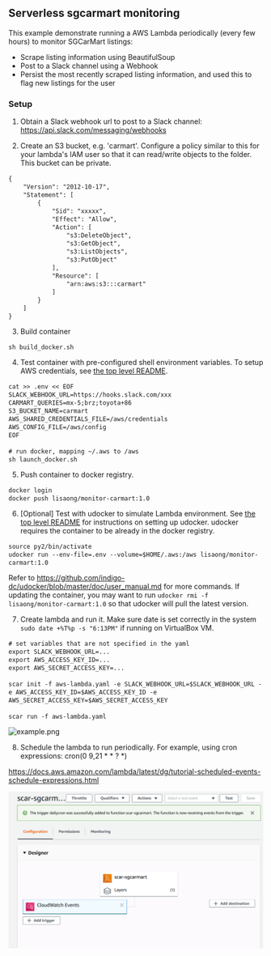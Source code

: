 ## Serverless sgcarmart monitoring

This example demonstrate running a AWS Lambda periodically (every few hours) to monitor SGCarMart listings:
* Scrape listing information using BeautifulSoup
* Post to a Slack channel using a Webhook
* Persist the most recently scraped listing information, and used this to flag new listings for the user 

### Setup

1. Obtain a Slack webhook url to post to a Slack channel:
https://api.slack.com/messaging/webhooks

2. Create an S3 bucket, e.g. 'carmart'. Configure a policy similar to this for your lambda's IAM user so that it can read/write objects to the folder. This bucket can be private.
```
{
    "Version": "2012-10-17",
    "Statement": [
        {
            "Sid": "xxxxx",
            "Effect": "Allow",
            "Action": [
                "s3:DeleteObject",
                "s3:GetObject",
                "s3:ListObjects",
                "s3:PutObject"
            ],
            "Resource": [
                "arn:aws:s3:::carmart"
            ]
        }
    ]
}
```

3. Build container
```
sh build_docker.sh
```

4. Test container with pre-configured shell environment variables. To setup AWS credentials, see [the top level README](../README.md).

```
cat >> .env << EOF
SLACK_WEBHOOK_URL=https://hooks.slack.com/xxx
CARMART_QUERIES=mx-5;brz;toyota+86
S3_BUCKET_NAME=carmart
AWS_SHARED_CREDENTIALS_FILE=/aws/credentials
AWS_CONFIG_FILE=/aws/config
EOF

# run docker, mapping ~/.aws to /aws
sh launch_docker.sh
```

5. Push container to docker registry.
```
docker login
docker push lisaong/monitor-carmart:1.0
```

6. [Optional] Test with udocker to simulate Lambda environment. See [the top level README](../README.md) for instructions on setting up udocker. udocker requires the container to be already in the docker registry.
```
source py2/bin/activate
udocker run --env-file=.env --volume=$HOME/.aws:/aws lisaong/monitor-carmart:1.0
```
Refer to https://github.com/indigo-dc/udocker/blob/master/doc/user_manual.md for more commands. If updating the container, you may want to run `udocker rmi -f lisaong/monitor-carmart:1.0` so that udocker will pull the latest version.

7. Create lambda and run it. Make sure date is set correctly in the system `sudo date +%T%p -s "6:13PM"` if running on VirtualBox VM.
```
# set variables that are not specified in the yaml
export SLACK_WEBHOOK_URL=...
export AWS_ACCESS_KEY_ID=...
export AWS_SECRET_ACCESS_KEY=...

scar init -f aws-lambda.yaml -e SLACK_WEBHOOK_URL=$SLACK_WEBHOOK_URL -e AWS_ACCESS_KEY_ID=$AWS_ACCESS_KEY_ID -e AWS_SECRET_ACCESS_KEY=$AWS_SECRET_ACCESS_KEY

scar run -f aws-lambda.yaml
```

![example.png](example.png)

8. Schedule the lambda to run periodically. For example, using cron expressions: cron(0 9,21 * * ? *)

https://docs.aws.amazon.com/lambda/latest/dg/tutorial-scheduled-events-schedule-expressions.html

![example2.png](example2.png)
